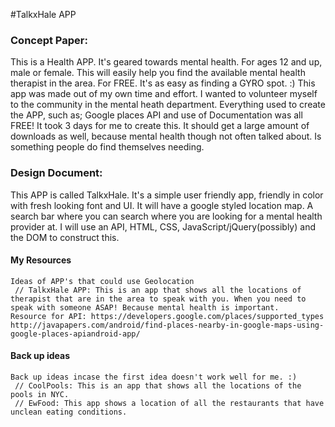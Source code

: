#TalkxHale APP



### Concept Paper:
This is a Health APP. It's geared towards mental health. For ages 12 and up, male or female. This will easily help you find the available mental health therapist in the area. For FREE. It's as easy as finding a GYRO spot. :) This app was made out of my own time and effort. I wanted to volunteer myself to the community in the mental heath department. Everything used to create the APP, such as; Google places API and use of Documentation was all FREE! It took 3 days for me to create this. It should get a large amount of downloads as well, because mental health though not often talked about. Is something people do find themselves needing.


### Design Document:
This APP is called TalkxHale. It's a simple user friendly app, friendly in color with fresh looking font and UI. It will have a google styled location map. A search bar where you can search where you are looking for a mental health provider at. I will use an API, HTML, CSS, JavaScript/jQuery(possibly) and the DOM to construct this.



#### My Resources
```
Ideas of APP's that could use Geolocation
 // TalkxHale APP: This is an app that shows all the locations of therapist that are in the area to speak with you. When you need to speak with someone ASAP! Because mental health is important.
Resource for API: https://developers.google.com/places/supported_types
http://javapapers.com/android/find-places-nearby-in-google-maps-using-google-places-apiandroid-app/
```

#### Back up ideas
```
Back up ideas incase the first idea doesn't work well for me. :)
 // CoolPools: This is an app that shows all the locations of the pools in NYC.
 // EwFood: This app shows a location of all the restaurants that have unclean eating conditions.
```
